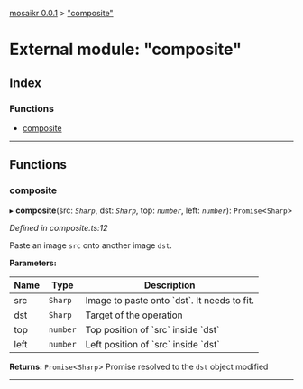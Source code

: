 [mosaikr 0.0.1](../README.md) > ["composite"](../modules/_composite_.md)

# External module: "composite"

## Index

### Functions

* [composite](_composite_.md#composite)

---

## Functions

<a id="composite"></a>

###  composite

▸ **composite**(src: *`Sharp`*, dst: *`Sharp`*, top: *`number`*, left: *`number`*): `Promise`<`Sharp`>

*Defined in composite.ts:12*

Paste an image `src` onto another image `dst`.

**Parameters:**

| Name | Type | Description |
| ------ | ------ | ------ |
| src | `Sharp` |  Image to paste onto \`dst\`. It needs to fit. |
| dst | `Sharp` |  Target of the operation |
| top | `number` |  Top position of \`src\` inside \`dst\` |
| left | `number` |  Left position of \`src\` inside \`dst\` |

**Returns:** `Promise`<`Sharp`>
Promise resolved to the `dst` object modified

___

